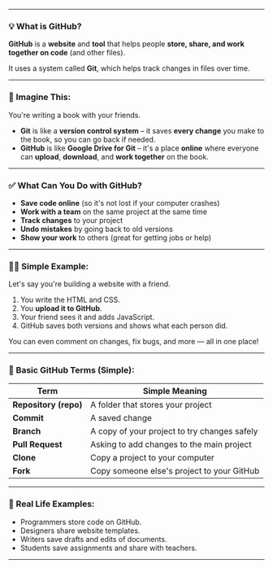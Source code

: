 

---

### 💡 What is GitHub?

**GitHub** is a **website** and **tool** that helps people **store, share, and work together on code** (and other files).

It uses a system called **Git**, which helps track changes in files over time.

---

### 🚀 Imagine This:

You're writing a book with your friends.

* **Git** is like a **version control system** – it saves **every change** you make to the book, so you can go back if needed.
* **GitHub** is like **Google Drive for Git** – it's a place **online** where everyone can **upload**, **download**, and **work together** on the book.

---

### ✅ What Can You Do with GitHub?

* **Save code online** (so it's not lost if your computer crashes)
* **Work with a team** on the same project at the same time
* **Track changes** to your project
* **Undo mistakes** by going back to old versions
* **Show your work** to others (great for getting jobs or help)

---

### 🧑‍💻 Simple Example:

Let's say you're building a website with a friend.

1. You write the HTML and CSS.
2. You **upload it to GitHub**.
3. Your friend sees it and adds JavaScript.
4. GitHub saves both versions and shows what each person did.

You can even comment on changes, fix bugs, and more — all in one place!

---

### 📁 Basic GitHub Terms (Simple):

| Term                  | Simple Meaning                               |
| --------------------- | -------------------------------------------- |
| **Repository (repo)** | A folder that stores your project            |
| **Commit**            | A saved change                               |
| **Branch**            | A copy of your project to try changes safely |
| **Pull Request**      | Asking to add changes to the main project    |
| **Clone**             | Copy a project to your computer              |
| **Fork**              | Copy someone else's project to your GitHub   |

---

### 🧷 Real Life Examples:

* Programmers store code on GitHub.
* Designers share website templates.
* Writers save drafts and edits of documents.
* Students save assignments and share with teachers.

---


